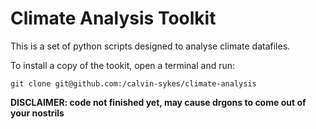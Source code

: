 # Climate Analysis Toolkit

This is a set of python scripts designed to analyse climate datafiles.

To install a copy of the tookit, open a terminal and run:
```
git clone git@github.com:/calvin-sykes/climate-analysis
```

**DISCLAIMER: code not finished yet, may cause drgons to come out of your nostrils**

